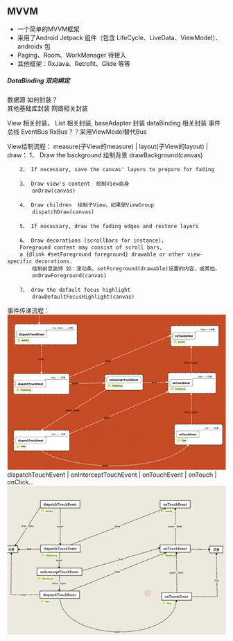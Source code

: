 ## MVVM
* 一个简单的MVVM框架
* 采用了Android Jetpack 组件（包含 LifeCycle、LiveData、ViewModel）、androidx 包
* Paging、Room、WorkManager 待接入
* 其他框架：RxJava、Retrofit、Glide 等等

##### DataBinding 双向绑定
数据源 如何封装？<br>
其他基础库封装
网络相关封装

View 相关封装， List 相关封装, baseAdapter 封装
dataBinding 相关封装
事件总线 EventBus RxBus？？采用ViewModel替代Bus


View绘制流程：
     measure(子View的measure)
        |
      layout(子View的layout)
        |
       draw：
        1、 Draw the background  绘制背景
            drawBackground(canvas)
        
        2、 If necessary, save the canvas' layers to prepare for fading
        
        3、 Draw view's content  绘制View自身
            onDraw(canvas)
        
        4、 Draw children  绘制子View，如果是ViewGroup
            dispatchDraw(canvas)
        
        5、 If necessary, draw the fading edges and restore layers
        
        6、 Draw decorations (scrollbars for instance)，
        Foreground content may consist of scroll bars, 
        a {@link #setForeground foreground} drawable or other view-specific decorations. 
            绘制前景装饰 如：滚动条、setForeground(drawable)设置的内容、或其他。
            onDrawForeground(canvas)
            
        7、 draw the default focus highlight
            drawDefaultFocusHighlight(canvas)
            
事件传递流程：
<br>
![avatar](事件分发1.png)
<br>
   dispatchTouchEvent
       |
   onInterceptTouchEvent
       |
   onTouchEvent
       |
   onTouch
       |
   onClick...
   <br>
![avatar](事件分发2.png)